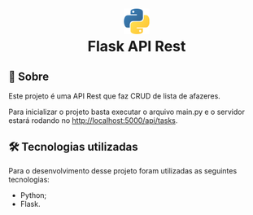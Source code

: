 <h1 align="center">
 <img src="https://github.com/ipedromotta/VueJS-Flask/blob/main/frontend/src/assets/logo-python.png" width="50"><br>Flask API Rest
</h1>

## :page_facing_up: Sobre #
<p>Este projeto é uma API Rest que faz CRUD de lista de afazeres.</p>
<p>Para inicializar o projeto basta executar o arquivo main.py e o servidor estará rodando no <a href="http://localhost:8000/">http://localhost:5000/api/tasks</a>.</p>


## 🛠️ Tecnologias utilizadas #

Para o desenvolvimento desse projeto foram utilizadas as seguintes tecnologias:

* Python;
* Flask.
